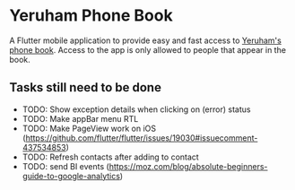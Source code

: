 # Yeruham Phone Book

A Flutter mobile application to provide easy and fast access to [Yeruham's phone book](https://sites.google.com/site/yeruchamphonebook/). Access to the app is only allowed to people that appear in the book.

## Tasks still need to be done
- TODO: Show exception details when clicking on (error) status
- TODO: Make appBar menu RTL
- TODO: Make PageView work on iOS (https://github.com/flutter/flutter/issues/19030#issuecomment-437534853)
- TODO: Refresh contacts after adding to contact
- TODO: send BI events (https://moz.com/blog/absolute-beginners-guide-to-google-analytics)
